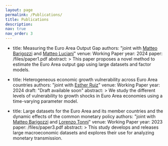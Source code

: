 ```yaml
---
layout: page
permalink: /Publications/
title: Publications
description: 
nav: true
nav_order: 3
---
```


- title: Measuring the Euro Area Output Gap
  authors: "joint with <a href='https://example.com'>Matteo Barigozzi</a> and <a href='https://example.com'>Matteo Luciani</a>"
  venue: Working Paper
  year: 2024
  paper: /files/paper1.pdf
  abstract: >
    This paper proposes a novel method to estimate the Euro Area output gap using large datasets and factor models.

- title: Heterogeneous economic growth vulnerability across Euro Area countries
  authors: "joint with <a href='https://example.com'>Esther Ruiz</a>"
  venue: Working Paper
  year: 2024
  draft: "Draft available soon"
  abstract: >
    We study the different levels of vulnerability to growth shocks in Euro Area economies using a time-varying parameter model.

- title: Large datasets for the Euro Area and its member countries and the dynamic effects of the common monetary policy
  authors: "joint with <a href='https://example.com'>Matteo Barigozzi</a> and <a href='https://example.com'>Lorenzo Tonni</a>"
  venue: Working Paper
  year: 2023
  paper: /files/paper3.pdf
  abstract: >
    This study develops and releases large macroeconomic datasets and explores their use for analyzing monetary transmission.

